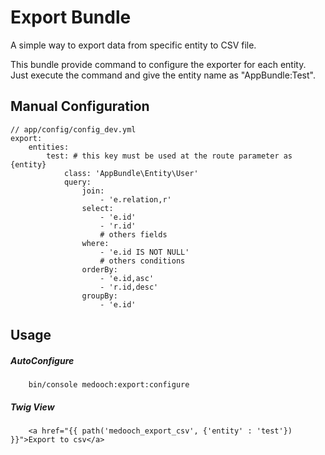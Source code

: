 # Export Bundle

A simple way to export data from specific entity to CSV file.

This bundle provide command to configure the exporter for each entity. Just execute the command and give the entity name as "AppBundle:Test".

Manual Configuration
----
    // app/config/config_dev.yml
    export:
        entities:
            test: # this key must be used at the route parameter as {entity}
                class: 'AppBundle\Entity\User'
                query:
                    join:
                        - 'e.relation,r'
                    select:
                        - 'e.id'
                        - 'r.id'
                        # others fields
                    where:
                        - 'e.id IS NOT NULL'
                        # others conditions
                    orderBy:
                        - 'e.id,asc'
                        - 'r.id,desc'
                    groupBy:
                        - 'e.id'

Usage
----
##### AutoConfigure
        bin/console medooch:export:configure
##### Twig View    
        <a href="{{ path('medooch_export_csv', {'entity' : 'test'}) }}">Export to csv</a>